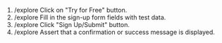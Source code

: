 1. /explore Click on "Try for Free" button.
2. /explore Fill in the sign-up form fields with test data.
3. /explore Click "Sign Up/Submit" button.
4. /explore Assert that a confirmation or success message is displayed.